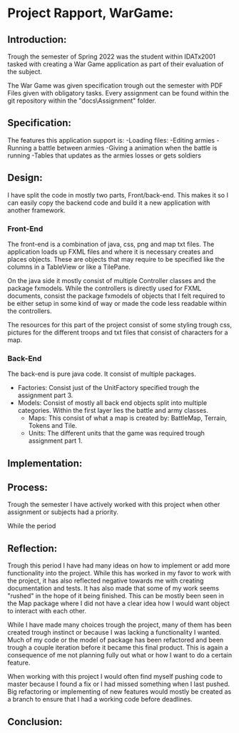 # Project Rapport, WarGame:

## Introduction:
Trough the semester of Spring 2022 was the student within IDATx2001 tasked with creating a War Game application as part of their evaluation of the subject.   

The War Game was given specification trough out the semester with PDF Files given with obligatory tasks. Every assignment can be found within the git repository within the "docs\Assignment" folder.
## Specification:
The features this application support is:
-Loading files:
-Editing armies
-Running a battle between armies
-Giving a animation when the battle is running
-Tables that updates as the armies losses or gets soldiers
## Design:
I have split the code in mostly two parts, Front/back-end. This makes it so I can easily copy the backend code and build it a new application with another framework.
### Front-End
The front-end is a combination of java, css, png and map txt files. The application loads up FXML files and where it is necessary creates and places objects. These are objects that may require to be specified like the columns in a TableView or like a TilePane.  

On the java side it mostly consist of multiple Controller classes and the package fxmodels. While the controllers is directly used for FXML documents, consist the package fxmodels of objects that I felt required to be either setup in some kind of way or made the code less readable within the controllers.

The resources for this part of the project consist of some styling trough css, pictures for the different troops and txt files that consist of characters for a map.

### Back-End
The back-end is pure java code. It consist of multiple packages. 
- Factories: Consist just of the UnitFactory specified trough the assignment part 3.
- Models: Consist of mostly all back end objects split into multiple categories. Within the first layer lies the battle and army classes. 
    - Maps: This consist of what a map is created by: BattleMap, Terrain, Tokens and Tile. 
    - Units: The different units that the game was required trough assignment part 1.


## Implementation:

## Process:
Trough the semester I have actively worked with this project when other assignment or subjects had a priority.

While the period
## Reflection:
Trough this period I have had many ideas on how to implement or add more functionality into the project. While this has worked in my favor to work with the project, it has also reflected negative towards me with creating documentation and tests. It has also made that some of my work seems "rushed" in the hope of it being finished. This can be mostly been seen in the Map package where I did not have a clear idea how I would want object to interact with each other.  

While I have made many choices trough the project, many of them has been created trough instinct or because I was lacking a functionality I wanted. Much of my code or the model of package has been refactored and been trough a couple iteration before it became this final product. This is again a consequence of me not planning fully out what or how I want to do a certain feature. 

When working with this project I would often find myself pushing code to master because I found a fix or I had missed something when I last pushed. Big refactoring or implementing of new features would mostly be created as a branch to ensure that I had a working code before deadlines. 
## Conclusion:
